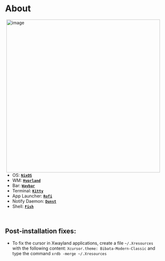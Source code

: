 <!-- INFORMATION -->
<h1 align="left"> About</h1> 

<img src="https://github.com/user-attachments/assets/4f15d2ae-caf8-4f4d-8aa8-87daa8003280" alt="image" align="right" width="500px">

</br>

 - OS: [**`NixOS`**](https://nixos.org/)
 - WM: [**`Hyprland`**](https://hyprland.org)
 - Bar: [**`Waybar`**](https://github.com/Alexays/Waybar)
 - Terminal: [**`Kitty`**](https://github.com/kovidgoyal/kitty)
 - App Launcher: [**`Rofi`**](https://github.com/davatorium/rofi)
 - Notify Daemon: [**`Dunst`**](https://github.com/dunst-project/dunst)
 - Shell: [**`Fish`**](https://github.com/fish-shell/fish-shell)

</br>

## Post-installation fixes:

- To fix the cursor in Xwayland applications, create a file `~/.Xresources` with the following content: `Xcursor.theme: Bibata-Modern-Classic` and type the command `xrdb -merge ~/.Xresources`
